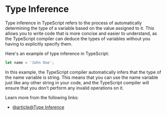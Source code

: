 # Type Inference

Type inference in TypeScript refers to the process of automatically determining the type of a variable based on the value assigned to it. This allows you to write code that is more concise and easier to understand, as the TypeScript compiler can deduce the types of variables without you having to explicitly specify them.

Here's an example of type inference in TypeScript:

```typescript
let name = 'John Doe';
```

In this example, the TypeScript compiler automatically infers that the type of the name variable is string. This means that you can use the name variable just like any other string in your code, and the TypeScript compiler will ensure that you don't perform any invalid operations on it.

Learn more from the following links:

- [@article@Type Inference](https://www.typescriptlang.org/docs/handbook/type-inference.html#handbook-content)

